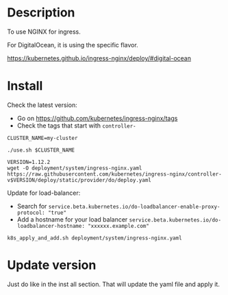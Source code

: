# Description

To use NGINX for ingress.

For DigitalOcean, it is using the specific flavor.

https://kubernetes.github.io/ingress-nginx/deploy/#digital-ocean

# Install

Check the latest version:
- Go on https://github.com/kubernetes/ingress-nginx/tags
- Check the tags that start with `controller-`

```
CLUSTER_NAME=my-cluster

./use.sh $CLUSTER_NAME

VERSION=1.12.2
wget -O deployment/system/ingress-nginx.yaml https://raw.githubusercontent.com/kubernetes/ingress-nginx/controller-v$VERSION/deploy/static/provider/do/deploy.yaml

```
Update for load-balancer: 
- Search for `service.beta.kubernetes.io/do-loadbalancer-enable-proxy-protocol: "true"`
- Add a hostname for your load balancer `service.beta.kubernetes.io/do-loadbalancer-hostname: "xxxxxx.example.com"`

```
k8s_apply_and_add.sh deployment/system/ingress-nginx.yaml
```

# Update version

Just do like in the inst all section. That will update the yaml file and apply it.
